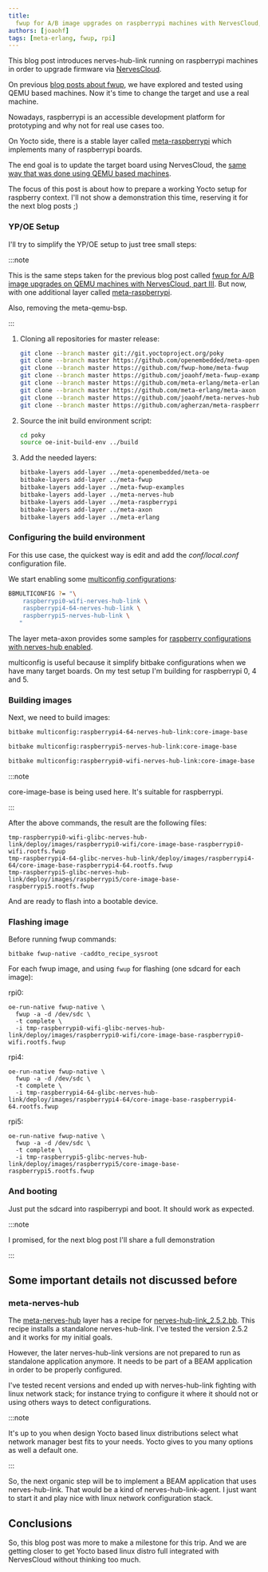 ```yaml
---
title:
  fwup for A/B image upgrades on raspberrypi machines with NervesCloud, part I
authors: [joaohf]
tags: [meta-erlang, fwup, rpi]
---
```


This blog post introduces nerves-hub-link running on raspberrypi machines in
order to upgrade firmware via [NervesCloud](https://nervescloud.com/).

<!-- truncate -->

On previous [blog posts about fwup](/blog/tags/fwup/), we have explored and
tested using QEMU based machines. Now it's time to change the target and use a
real machine.

Nowadays, raspberrypi is an accessible development platform for prototyping and
why not for real use cases too.

On Yocto side, there is a stable layer called
[meta-raspberrypi](https://github.com/agherzan/meta-raspberrypi) which
implements many of raspberrypi boards.

The end goal is to update the target board using NervesCloud, the
[same way that was done using QEMU based machines](/blog/2025/01/26/index/).

The focus of this post is about how to prepare a working Yocto setup for
raspberry context. I'll not show a demonstration this time, reserving it for the
next blog posts ;)

### YP/OE Setup

I'll try to simplify the YP/OE setup to just tree small steps:

:::note

This is the same steps taken for the previous blog post called
[fwup for A/B image upgrades on QEMU machines with NervesCloud, part III](/blog/2025/01/26/index/).
But now, with one additional layer called
[meta-raspberrypi](https://github.com/agherzan/meta-raspberrypi).

Also, removing the meta-qemu-bsp.

:::

1. Cloning all repositories for master release:

   ```bash
   git clone --branch master git://git.yoctoproject.org/poky
   git clone --branch master https://github.com/openembedded/meta-openembedded.git
   git clone --branch master https://github.com/fwup-home/meta-fwup
   git clone --branch master https://github.com/joaohf/meta-fwup-examples
   git clone --branch master https://github.com/meta-erlang/meta-erlang
   git clone --branch master https://github.com/meta-erlang/meta-axon
   git clone --branch master https://github.com/joaohf/meta-nerves-hub
   git clone --branch master https://github.com/agherzan/meta-raspberrypi
   ```

1. Source the init build environment script:

   ```bash
   cd poky
   source oe-init-build-env ../build
   ```

1. Add the needed layers:

   ```bash
   bitbake-layers add-layer ../meta-openembedded/meta-oe
   bitbake-layers add-layer ../meta-fwup
   bitbake-layers add-layer ../meta-fwup-examples
   bitbake-layers add-layer ../meta-nerves-hub
   bitbake-layers add-layer ../meta-raspberrypi
   bitbake-layers add-layer ../meta-axon
   bitbake-layers add-layer ../meta-erlang
   ```

### Configuring the build environment

For this use case, the quickest way is edit and add the _conf/local.conf_
configuration file.

We start enabling some
[multiconfig configurations](https://docs.yoctoproject.org/5.0.7/dev-manual/building.html#building-images-for-multiple-targets-using-multiple-configurations):

```bash
BBMULTICONFIG ?= "\
    raspberrypi0-wifi-nerves-hub-link \
    raspberrypi4-64-nerves-hub-link \
    raspberrypi5-nerves-hub-link \
   "
```

The layer meta-axon provides some samples for
[raspberry configurations with nerves-hub enabled](https://github.com/meta-erlang/meta-axon/tree/master/conf/multiconfig).

multiconfig is useful because it simplify bitbake configurations when we have
many target boards. On my test setup I'm building for raspberrypi 0, 4 and 5.

### Building images

Next, we need to build images:

```bash
bitbake multiconfig:raspberrypi4-64-nerves-hub-link:core-image-base

bitbake multiconfig:raspberrypi5-nerves-hub-link:core-image-base

bitbake multiconfig:raspberrypi0-wifi-nerves-hub-link:core-image-base
```

:::note

core-image-base is being used here. It's suitable for raspberrypi.

:::

After the above commands, the result are the following files:

```
tmp-raspberrypi0-wifi-glibc-nerves-hub-link/deploy/images/raspberrypi0-wifi/core-image-base-raspberrypi0-wifi.rootfs.fwup
tmp-raspberrypi4-64-glibc-nerves-hub-link/deploy/images/raspberrypi4-64/core-image-base-raspberrypi4-64.rootfs.fwup
tmp-raspberrypi5-glibc-nerves-hub-link/deploy/images/raspberrypi5/core-image-base-raspberrypi5.rootfs.fwup
```

And are ready to flash into a bootable device.

### Flashing image

Before running fwup commands:

```
bitbake fwup-native -caddto_recipe_sysroot
```

For each fwup image, and using `fwup` for flashing (one sdcard for each image):

rpi0:

```
oe-run-native fwup-native \
  fwup -a -d /dev/sdc \
  -t complete \
  -i tmp-raspberrypi0-wifi-glibc-nerves-hub-link/deploy/images/raspberrypi0-wifi/core-image-base-raspberrypi0-wifi.rootfs.fwup
```

rpi4:

```
oe-run-native fwup-native \
  fwup -a -d /dev/sdc \
  -t complete \
  -i tmp-raspberrypi4-64-glibc-nerves-hub-link/deploy/images/raspberrypi4-64/core-image-base-raspberrypi4-64.rootfs.fwup
```

rpi5:

```
oe-run-native fwup-native \
  fwup -a -d /dev/sdc \
  -t complete \
  -i tmp-raspberrypi5-glibc-nerves-hub-link/deploy/images/raspberrypi5/core-image-base-raspberrypi5.rootfs.fwup
```

### And booting

Just put the sdcard into raspiberrypi and boot. It should work as expected.

:::note

I promised, for the next blog post I'll share a full demonstration

:::

## Some important details not discussed before

### meta-nerves-hub

The [meta-nerves-hub](https://github.com/joaohf/meta-nerves-hub) layer has a
recipe for
[nerves-hub-link_2.5.2.bb](https://github.com/joaohf/meta-nerves-hub/tree/master/recipes-extended/nerves-hub-link_2.5.2.bb).
This recipe installs a standalone nerves-hub-link. I've tested the version 2.5.2
and it works for my initial goals.

However, the later nerves-hub-link versions are not prepared to run as
standalone application anymore. It needs to be part of a BEAM application in
order to be properly configured.

I've tested recent versions and ended up with nerves-hub-link fighting with
linux network stack; for instance trying to configure it where it should not or
using others ways to detect configurations.

:::note

It's up to you when design Yocto based linux distributions select what network
manager best fits to your needs. Yocto gives to you many options as well a
default one.

:::

So, the next organic step will be to implement a BEAM application that uses
nerves-hub-link. That would be a kind of nerves-hub-link-agent. I just want to
start it and play nice with linux network configuration stack.

## Conclusions

So, this blog post was more to make a milestone for this trip. And we are
getting closer to get Yocto based linux distro full integrated with NervesCloud
without thinking too much.
